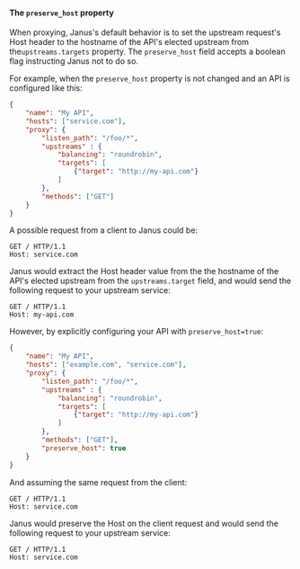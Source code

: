 #### The `preserve_host` property

When proxying, Janus's default behavior is to set the upstream request's Host header to the hostname of the API's elected upstream from the`upstreams.targets` property. The `preserve_host` field accepts a boolean flag instructing Janus not to do so.

For example, when the `preserve_host` property is not changed and an API is configured like this:

```json
{
    "name": "My API",
    "hosts": ["service.com"],
    "proxy": {
        "listen_path": "/foo/*",
        "upstreams" : {
            "balancing": "roundrobin",
            "targets": [
                {"target": "http://my-api.com"}
            ]
        },
        "methods": ["GET"]
    }
}
```

A possible request from a client to Janus could be:

```http
GET / HTTP/1.1
Host: service.com
```

Janus would extract the Host header value from the the hostname of the API's elected upstream from the `upstreams.target` field, and would send the following request to your upstream service:

```http
GET / HTTP/1.1
Host: my-api.com
```

However, by explicitly configuring your API with `preserve_host=true`:

```json
{
    "name": "My API",
    "hosts": ["example.com", "service.com"],
    "proxy": {
        "listen_path": "/foo/*",
        "upstreams" : {
            "balancing": "roundrobin",
            "targets": [
                {"target": "http://my-api.com"}
            ]
        },
        "methods": ["GET"],
        "preserve_host": true
    }
}
```

And assuming the same request from the client:

```http
GET / HTTP/1.1
Host: service.com
```

Janus would preserve the Host on the client request and would send the following request to your upstream service:

```http
GET / HTTP/1.1
Host: service.com
```
